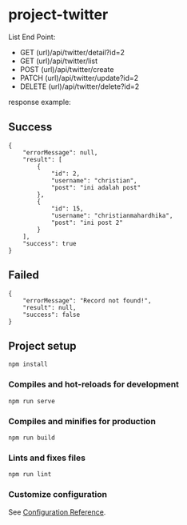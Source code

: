 # project-twitter

List End Point:

- GET (url)/api/twitter/detail?id=2
- GET (url)/api/twitter/list
- POST (url)/api/twitter/create
- PATCH (url)/api/twitter/update?id=2
- DELETE (url)/api/twitter/delete?id=2

response example:

## Success
```
{
    "errorMessage": null,
    "result": [
        {
            "id": 2,
            "username": "christian",
            "post": "ini adalah post"
        },
        {
            "id": 15,
            "username": "christianmahardhika",
            "post": "ini post 2"
        }
    ],
    "success": true
}
```
## Failed
```
{
    "errorMessage": "Record not found!",
    "result": null,
    "success": false
}
```


## Project setup
```
npm install
```

### Compiles and hot-reloads for development
```
npm run serve
```

### Compiles and minifies for production
```
npm run build
```

### Lints and fixes files
```
npm run lint
```

### Customize configuration
See [Configuration Reference](https://cli.vuejs.org/config/).

